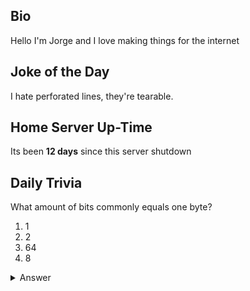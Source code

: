 ## Bio

Hello I'm Jorge and I love making things for the internet

## Joke of the Day

I hate perforated lines, they're tearable.

## Home Server Up-Time

Its been **12 days** since this server shutdown


## Daily Trivia

What amount of bits commonly equals one byte?
 1. 1
 2. 2
 3. 64
 4. 8

<details>
  <summary>Answer</summary>
  8
</details>
